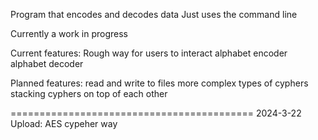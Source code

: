 Program that encodes and decodes data
Just uses the command line

Currently a work in progress

Current features:
Rough way for users to interact
alphabet encoder
alphabet decoder

Planned features:
read and write to files
more complex types of cyphers
stacking cyphers on top of each other


==========================================
2024-3-22
Upload: 
AES cypeher way